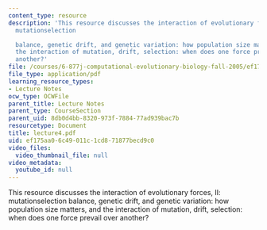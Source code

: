 ```yaml
---
content_type: resource
description: 'This resource discusses the interaction of evolutionary forces, II:
  mutationselection

  balance, genetic drift, and genetic variation: how population size matters, and
  the interaction of mutation, drift, selection: when does one force prevail over
  another?'
file: /courses/6-877j-computational-evolutionary-biology-fall-2005/ef175aa06c49011c1cd871877becd9c0_lecture4.pdf
file_type: application/pdf
learning_resource_types:
- Lecture Notes
ocw_type: OCWFile
parent_title: Lecture Notes
parent_type: CourseSection
parent_uid: 8db0d4bb-8320-973f-7884-77ad939bac7b
resourcetype: Document
title: lecture4.pdf
uid: ef175aa0-6c49-011c-1cd8-71877becd9c0
video_files:
  video_thumbnail_file: null
video_metadata:
  youtube_id: null
---
```

This resource discusses the interaction of evolutionary forces, II: mutationselection
balance, genetic drift, and genetic variation: how population size matters, and the interaction of mutation, drift, selection: when does one force prevail over another?